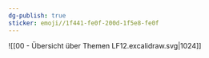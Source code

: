```yaml
---
dg-publish: true
sticker: emoji//1f441-fe0f-200d-1f5e8-fe0f
---
```

![[00 - Übersicht über Themen LF12.excalidraw.svg|1024]]

